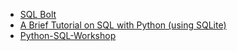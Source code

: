 * [SQL Bolt](https://sqlbolt.com/)
* [A Brief Tutorial on SQL with Python (using SQLite)](https://github.com/georgetown-analytics/sql-tutorial)
* [Python-SQL-Workshop](https://github.com/geoffswc/Python-SQL-Workshop)
